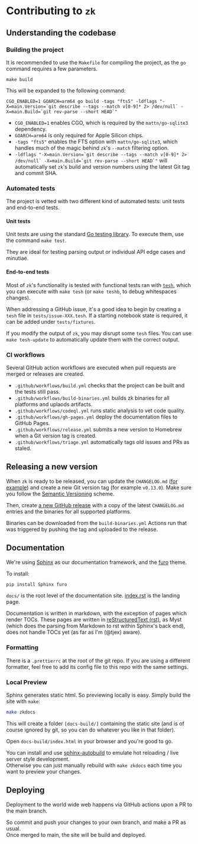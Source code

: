 # Contributing to `zk`

## Understanding the codebase

### Building the project

It is recommended to use the `Makefile` for compiling the project, as the `go` command
requires a few parameters.

```shell
make build
```

This will be expanded to the following command:

```shell
CGO_ENABLED=1 GOARCH=arm64 go build -tags "fts5" -ldflags "-X=main.Version=`git describe --tags --match v[0-9]* 2> /dev/null` -X=main.Build=`git rev-parse --short HEAD`"
```

- `CGO_ENABLED=1` enables CGO, which is required by the `mattn/go-sqlite3` dependency.
- `GOARCH=arm64` is only required for Apple Silicon chips.
- `-tags "fts5"` enables the FTS option with `mattn/go-sqlite3`, which handles much of the
  magic behind `zk`'s `--match` filtering option.
- ``-ldflags "-X=main.Version=`git describe --tags --match v[0-9]* 2> /dev/null` -X=main.Build=`git rev-parse --short HEAD`"``
  will automatically set `zk`'s build and version numbers using the latest Git tag and
  commit SHA.

### Automated tests

The project is vetted with two different kind of automated tests: unit tests and
end-to-end tests.

#### Unit tests

Unit tests are using the standard [Go testing library](https://pkg.go.dev/testing). To
execute them, use the command `make test`.

They are ideal for testing parsing output or individual API edge cases and minutiae.

#### End-to-end tests

Most of `zk`'s functionality is tested with functional tests ran with
[`tesh`](https://github.com/mickael-menu/tesh), which you can execute with `make tesh` (or
`make teshb`, to debug whitespaces changes).

When addressing a GitHub issue, it's a good idea to begin by creating a `tesh` file in
`tests/issue-XXX.tesh`. If a starting notebook state is required, it can be added under
`tests/fixtures`.

If you modify the output of `zk`, you may disrupt some `tesh` files. You can use
`make tesh-update` to automatically update them with the correct output.

### CI workflows

Several GitHub action workflows are executed when pull requests are merged or releases are
created.

- `.github/workflows/build.yml` checks that the project can be built and the tests still
  pass.
- `.github/workflows/build-binaries.yml` builds zk binaries for all platforms and uplaods
  artifacts.
- `.github/workflows/codeql.yml` runs static analysis to vet code quality.
- `.github/workflows/gh-pages.yml` deploy the documentation files to GitHub Pages.
- `.github/workflows/release.yml` submits a new version to Homebrew when a Git version tag
  is created.
- `.github/workflows/triage.yml` automatically tags old issues and PRs as staled.

## Releasing a new version

When `zk` is ready to be released, you can update the `CHANGELOG.md`
([for example](https://github.com/zk-org/zk/commit/ea4457ad671aa85a6b15747460c6f2c9ad61bf73))
and create a new Git version tag (for example `v0.13.0`). Make sure you follow the
[Semantic Versioning](https://semver.org) scheme.

Then, create [a new GitHub release](https://github.com/zk-org/zk/releases) with a copy of
the latest `CHANGELOG.md` entries and the binaries for all supported platforms.

Binaries can be downloaded from the `build-binaries.yml` Actions run
that was triggered by pushing the tag and uploaded to the release.

## Documentation

We're using [Sphinx](https://www.sphinx-doc.org/en/master/) as our documentation
framework, and the [furo](https://pradyunsg.me/furo/quickstart/) theme.

To install:

```sh
pip install Sphinx furo
```

`docs/` is the root level of the documentation site. [index.rst](./docs/index.rst) is the
landing page.

Documentation is written in markdown, with the exception of pages which render TOCs. These
pages are written in
[reStructuredText (rst)](https://www.sphinx-doc.org/en/master/usage/restructuredtext/basics.html),
as Myst (which does the parsing from Markdown to rst within Sphinx's back end), does not
handle TOCs yet (as far as I'm (@tjex) aware).

### Formatting

There is a `.prettierrc` at the root of the git repo. If you are using a different
formatter, feel free to add its config file to this repo with the same settings.

### Local Preview

Sphinx generates static html. So previewing locally is easy. 
Simply build the site with `make`:

```sh
make zkdocs
```
This will create a folder `[docs-build/]` containing the static site (and is of
course ignored by git, so you can do whatever you like in that folder).

Open `docs-build/index.html` in your browser and you're good to go.

You can install and use
[sphinx-autobuild](https://pypi.org/project/sphinx-autobuild/) to emulate hot
reloading / live server style development.\
Otherwise you can just manually rebuild with `make zkdocs` each time you want to
preview your changes. 

## Deploying

Deployment to the world wide web happens via GitHub actions upon a PR to the
main branch.

So commit and push your changes to your own branch, and make a PR as usual.\
Once merged to main, the site will be build and deployed.

